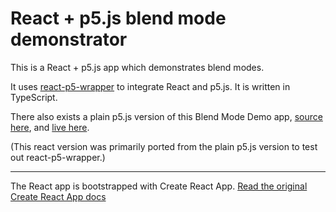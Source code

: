 # React + p5.js blend mode demonstrator

This is a React + p5.js app which demonstrates blend modes.

It uses [react-p5-wrapper](https://github.com/P5-wrapper/react) to integrate React and p5.js.
It is written in TypeScript.

There also exists a plain p5.js version of this Blend Mode Demo app, [source here](https://github.com/nbogie/p5js-blend-modes-demo), and [live here](https://nbogie.github.io/p5js-blend-modes-demo/).

(This react version was primarily ported from the plain p5.js version to test out react-p5-wrapper.)

---

The React app is bootstrapped with Create React App. [Read the original Create React App docs](./README_CRA.md)
